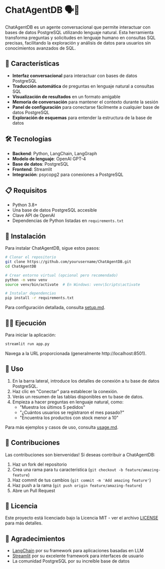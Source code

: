 # ChatAgentDB 🗣️🐘

ChatAgentDB es un agente conversacional que permite interactuar con bases de datos PostgreSQL utilizando lenguaje natural. Esta herramienta transforma preguntas y solicitudes en lenguaje humano en consultas SQL precisas, facilitando la exploración y análisis de datos para usuarios sin conocimientos avanzados de SQL.

## 🌟 Características

- **Interfaz conversacional** para interactuar con bases de datos PostgreSQL
- **Traducción automática** de preguntas en lenguaje natural a consultas SQL
- **Visualización de resultados** en un formato amigable
- **Memoria de conversación** para mantener el contexto durante la sesión
- **Panel de configuración** para conectarse fácilmente a cualquier base de datos PostgreSQL
- **Exploración de esquemas** para entender la estructura de la base de datos

## 🛠️ Tecnologías

- **Backend**: Python, LangChain, LangGraph
- **Modelo de lenguaje**: OpenAI GPT-4
- **Base de datos**: PostgreSQL
- **Frontend**: Streamlit
- **Integración**: psycopg2 para conexiones a PostgreSQL

## 📋 Requisitos

- Python 3.8+
- Una base de datos PostgreSQL accesible
- Clave API de OpenAI
- Dependencias de Python listadas en `requirements.txt`

## 🚀 Instalación

Para instalar ChatAgentDB, sigue estos pasos:

```bash
# Clonar el repositorio
git clone https://github.com/yourusername/ChatAgentDB.git
cd ChatAgentDB

# Crear entorno virtual (opcional pero recomendado)
python -m venv venv
source venv/bin/activate  # En Windows: venv\Scripts\activate

# Instalar dependencias
pip install -r requirements.txt
```

Para configuración detallada, consulta [setup.md](docs/setup.md).

## 🏃‍♀️ Ejecución

Para iniciar la aplicación:

```bash
streamlit run app.py
```

Navega a la URL proporcionada (generalmente http://localhost:8501).

## 💬 Uso

1. En la barra lateral, introduce los detalles de conexión a tu base de datos PostgreSQL.
2. Haz clic en "Conectar" para establecer la conexión.
3. Verás un resumen de las tablas disponibles en tu base de datos.
4. Empieza a hacer preguntas en lenguaje natural, como:
   - "Muestra los últimos 5 pedidos"
   - "¿Cuántos usuarios se registraron el mes pasado?"
   - "Encuentra los productos con stock menor a 10"

Para más ejemplos y casos de uso, consulta [usage.md](docs/usage.md).

## 🤝 Contribuciones

Las contribuciones son bienvenidas! Si deseas contribuir a ChatAgentDB:

1. Haz un fork del repositorio
2. Crea una rama para tu característica (`git checkout -b feature/amazing-feature`)
3. Haz commit de tus cambios (`git commit -m 'Add amazing feature'`)
4. Haz push a la rama (`git push origin feature/amazing-feature`)
5. Abre un Pull Request

## 📄 Licencia

Este proyecto está licenciado bajo la Licencia MIT - ver el archivo [LICENSE](LICENSE) para más detalles.

## 🙏 Agradecimientos

- [LangChain](https://github.com/langchain-ai/langchain) por su framework para aplicaciones basadas en LLM
- [Streamlit](https://streamlit.io/) por su excelente framework para interfaces de usuario
- La comunidad PostgreSQL por su increíble base de datos